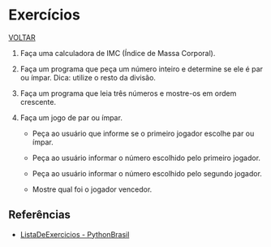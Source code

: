 # Exercícios

[VOLTAR](/readme.md)

1. Faça uma calculadora de IMC (Índice de Massa Corporal).

2. Faça um programa que peça um número inteiro e determine se ele é par ou ímpar. Dica: utilize o resto da divisão.

3. Faça um programa que leia três números e mostre-os em ordem crescente.

4. Faça um jogo de par ou ímpar.

    - Peça ao usuário que informe se o primeiro jogador escolhe par ou ímpar.

    - Peça ao usuário informar o número escolhido pelo primeiro jogador.

    - Peça ao usuário informar o número escolhido pelo segundo jogador.

    - Mostre qual foi o jogador vencedor.

## Referências

- [ListaDeExercicios - PythonBrasil](https://wiki.python.org.br/ListaDeExercicios)
